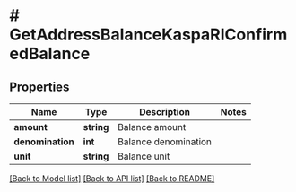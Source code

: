 # # GetAddressBalanceKaspaRIConfirmedBalance

## Properties

Name | Type | Description | Notes
------------ | ------------- | ------------- | -------------
**amount** | **string** | Balance amount |
**denomination** | **int** | Balance denomination |
**unit** | **string** | Balance unit |

[[Back to Model list]](../../README.md#models) [[Back to API list]](../../README.md#endpoints) [[Back to README]](../../README.md)
